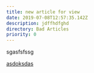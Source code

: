 ```yaml
---
title: new article for view
date: 2019-07-08T12:57:35.142Z
description: jdffhdfghd
directory: Bad Articles
priority: 0
---
```

sgasfsfssg





[asdoksdas](/case-to-test/)
